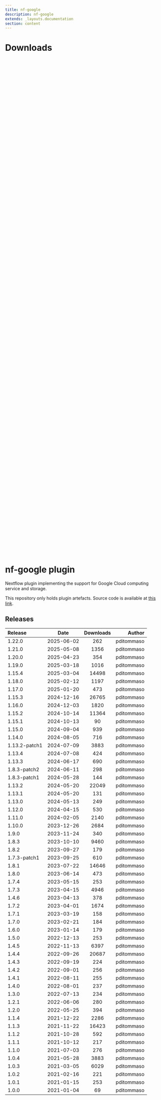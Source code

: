 ```yaml
---
title: nf-google
description: nf-google
extends: _layouts.documentation
section: content
---
```


# Downloads

<div style="position: relative; height:40vh; width:80vw">
    <canvas id="releases"></canvas>
</div>

# nf-google plugin 

Nextflow plugin implementing the support for Google Cloud computing service and storage. 

This repository only holds plugin artefacts. Source code is available at [this link](https://github.com/nextflow-io/nextflow/tree/master/plugins/nf-google). 


## Releases

| Release                               |                       Date                       |                   Downloads                    |                           Author |
| :------------ |:------------------------------------------------:|:----------------------------------------------:|---------------------------------:|
 |  1.22.0                                              | 2025-06-02                                          | 262                                                | pditommaso                                         |
 |  1.21.0                                              | 2025-05-08                                          | 1356                                               | pditommaso                                         |
 |  1.20.0                                              | 2025-04-23                                          | 354                                                | pditommaso                                         |
 |  1.19.0                                              | 2025-03-18                                          | 1016                                               | pditommaso                                         |
 |  1.15.4                                              | 2025-03-04                                          | 14498                                              | pditommaso                                         |
 |  1.18.0                                              | 2025-02-12                                          | 1197                                               | pditommaso                                         |
 |  1.17.0                                              | 2025-01-20                                          | 473                                                | pditommaso                                         |
 |  1.15.3                                              | 2024-12-16                                          | 26765                                              | pditommaso                                         |
 |  1.16.0                                              | 2024-12-03                                          | 1820                                               | pditommaso                                         |
 |  1.15.2                                              | 2024-10-14                                          | 11364                                              | pditommaso                                         |
 |  1.15.1                                              | 2024-10-13                                          | 90                                                 | pditommaso                                         |
 |  1.15.0                                              | 2024-09-04                                          | 939                                                | pditommaso                                         |
 |  1.14.0                                              | 2024-08-05                                          | 716                                                | pditommaso                                         |
 |  1.13.2-patch1                                       | 2024-07-09                                          | 3883                                               | pditommaso                                         |
 |  1.13.4                                              | 2024-07-08                                          | 424                                                | pditommaso                                         |
 |  1.13.3                                              | 2024-06-17                                          | 690                                                | pditommaso                                         |
 |  1.8.3-patch2                                        | 2024-06-11                                          | 298                                                | pditommaso                                         |
 |  1.8.3-patch1                                        | 2024-05-28                                          | 144                                                | pditommaso                                         |
 |  1.13.2                                              | 2024-05-20                                          | 22049                                              | pditommaso                                         |
 |  1.13.1                                              | 2024-05-20                                          | 131                                                | pditommaso                                         |
 |  1.13.0                                              | 2024-05-13                                          | 249                                                | pditommaso                                         |
 |  1.12.0                                              | 2024-04-15                                          | 530                                                | pditommaso                                         |
 |  1.11.0                                              | 2024-02-05                                          | 2140                                               | pditommaso                                         |
 |  1.10.0                                              | 2023-12-26                                          | 2684                                               | pditommaso                                         |
 |  1.9.0                                               | 2023-11-24                                          | 340                                                | pditommaso                                         |
 |  1.8.3                                               | 2023-10-10                                          | 9460                                               | pditommaso                                         |
 |  1.8.2                                               | 2023-09-27                                          | 179                                                | pditommaso                                         |
 |  1.7.3-patch1                                        | 2023-09-25                                          | 610                                                | pditommaso                                         |
 |  1.8.1                                               | 2023-07-22                                          | 14646                                              | pditommaso                                         |
 |  1.8.0                                               | 2023-06-14                                          | 473                                                | pditommaso                                         |
 |  1.7.4                                               | 2023-05-15                                          | 253                                                | pditommaso                                         |
 |  1.7.3                                               | 2023-04-15                                          | 4946                                               | pditommaso                                         |
 |  1.4.6                                               | 2023-04-13                                          | 378                                                | pditommaso                                         |
 |  1.7.2                                               | 2023-04-01                                          | 1674                                               | pditommaso                                         |
 |  1.7.1                                               | 2023-03-19                                          | 158                                                | pditommaso                                         |
 |  1.7.0                                               | 2023-02-21                                          | 184                                                | pditommaso                                         |
 |  1.6.0                                               | 2023-01-14                                          | 179                                                | pditommaso                                         |
 |  1.5.0                                               | 2022-12-13                                          | 253                                                | pditommaso                                         |
 |  1.4.5                                               | 2022-11-13                                          | 6397                                               | pditommaso                                         |
 |  1.4.4                                               | 2022-09-26                                          | 20687                                              | pditommaso                                         |
 |  1.4.3                                               | 2022-09-19                                          | 224                                                | pditommaso                                         |
 |  1.4.2                                               | 2022-09-01                                          | 256                                                | pditommaso                                         |
 |  1.4.1                                               | 2022-08-11                                          | 255                                                | pditommaso                                         |
 |  1.4.0                                               | 2022-08-01                                          | 237                                                | pditommaso                                         |
 |  1.3.0                                               | 2022-07-13                                          | 234                                                | pditommaso                                         |
 |  1.2.1                                               | 2022-06-06                                          | 280                                                | pditommaso                                         |
 |  1.2.0                                               | 2022-05-25                                          | 394                                                | pditommaso                                         |
 |  1.1.4                                               | 2021-12-22                                          | 2286                                               | pditommaso                                         |
 |  1.1.3                                               | 2021-11-22                                          | 16423                                              | pditommaso                                         |
 |  1.1.2                                               | 2021-10-28                                          | 592                                                | pditommaso                                         |
 |  1.1.1                                               | 2021-10-12                                          | 217                                                | pditommaso                                         |
 |  1.1.0                                               | 2021-07-03                                          | 276                                                | pditommaso                                         |
 |  1.0.4                                               | 2021-05-28                                          | 3883                                               | pditommaso                                         |
 |  1.0.3                                               | 2021-03-05                                          | 6029                                               | pditommaso                                         |
 |  1.0.2                                               | 2021-02-16                                          | 221                                                | pditommaso                                         |
 |  1.0.1                                               | 2021-01-15                                          | 253                                                | pditommaso                                         |
 |  1.0.0                                               | 2021-01-04                                          | 69                                                 | pditommaso                                         |


<script>

(async function() {
    const data = [

        {
            date: `2021-01-04`,
            count: 69,
            y: '1.0.0' },

        {
            date: `2021-01-15`,
            count: 253,
            y: '1.0.1' },

        {
            date: `2021-02-16`,
            count: 221,
            y: '1.0.2' },

        {
            date: `2021-03-05`,
            count: 6029,
            y: '1.0.3' },

        {
            date: `2021-05-28`,
            count: 3883,
            y: '1.0.4' },

        {
            date: `2021-07-03`,
            count: 276,
            y: '1.1.0' },

        {
            date: `2021-10-12`,
            count: 217,
            y: '1.1.1' },

        {
            date: `2021-10-28`,
            count: 592,
            y: '1.1.2' },

        {
            date: `2021-11-22`,
            count: 16423,
            y: '1.1.3' },

        {
            date: `2021-12-22`,
            count: 2286,
            y: '1.1.4' },

        {
            date: `2022-05-25`,
            count: 394,
            y: '1.2.0' },

        {
            date: `2022-06-06`,
            count: 280,
            y: '1.2.1' },

        {
            date: `2022-07-13`,
            count: 234,
            y: '1.3.0' },

        {
            date: `2022-08-01`,
            count: 237,
            y: '1.4.0' },

        {
            date: `2022-08-11`,
            count: 255,
            y: '1.4.1' },

        {
            date: `2022-09-01`,
            count: 256,
            y: '1.4.2' },

        {
            date: `2022-09-19`,
            count: 224,
            y: '1.4.3' },

        {
            date: `2022-09-26`,
            count: 20687,
            y: '1.4.4' },

        {
            date: `2022-11-13`,
            count: 6397,
            y: '1.4.5' },

        {
            date: `2022-12-13`,
            count: 253,
            y: '1.5.0' },

        {
            date: `2023-01-14`,
            count: 179,
            y: '1.6.0' },

        {
            date: `2023-02-21`,
            count: 184,
            y: '1.7.0' },

        {
            date: `2023-03-19`,
            count: 158,
            y: '1.7.1' },

        {
            date: `2023-04-01`,
            count: 1674,
            y: '1.7.2' },

        {
            date: `2023-04-13`,
            count: 378,
            y: '1.4.6' },

        {
            date: `2023-04-15`,
            count: 4946,
            y: '1.7.3' },

        {
            date: `2023-05-15`,
            count: 253,
            y: '1.7.4' },

        {
            date: `2023-06-14`,
            count: 473,
            y: '1.8.0' },

        {
            date: `2023-07-22`,
            count: 14646,
            y: '1.8.1' },

        {
            date: `2023-09-25`,
            count: 610,
            y: '1.7.3-patch1' },

        {
            date: `2023-09-27`,
            count: 179,
            y: '1.8.2' },

        {
            date: `2023-10-10`,
            count: 9460,
            y: '1.8.3' },

        {
            date: `2023-11-24`,
            count: 340,
            y: '1.9.0' },

        {
            date: `2023-12-26`,
            count: 2684,
            y: '1.10.0' },

        {
            date: `2024-02-05`,
            count: 2140,
            y: '1.11.0' },

        {
            date: `2024-04-15`,
            count: 530,
            y: '1.12.0' },

        {
            date: `2024-05-13`,
            count: 249,
            y: '1.13.0' },

        {
            date: `2024-05-20`,
            count: 131,
            y: '1.13.1' },

        {
            date: `2024-05-20`,
            count: 22049,
            y: '1.13.2' },

        {
            date: `2024-05-28`,
            count: 144,
            y: '1.8.3-patch1' },

        {
            date: `2024-06-11`,
            count: 298,
            y: '1.8.3-patch2' },

        {
            date: `2024-06-17`,
            count: 690,
            y: '1.13.3' },

        {
            date: `2024-07-08`,
            count: 424,
            y: '1.13.4' },

        {
            date: `2024-07-09`,
            count: 3883,
            y: '1.13.2-patch1' },

        {
            date: `2024-08-05`,
            count: 716,
            y: '1.14.0' },

        {
            date: `2024-09-04`,
            count: 939,
            y: '1.15.0' },

        {
            date: `2024-10-13`,
            count: 90,
            y: '1.15.1' },

        {
            date: `2024-10-14`,
            count: 11364,
            y: '1.15.2' },

        {
            date: `2024-12-03`,
            count: 1820,
            y: '1.16.0' },

        {
            date: `2024-12-16`,
            count: 26765,
            y: '1.15.3' },

        {
            date: `2025-01-20`,
            count: 473,
            y: '1.17.0' },

        {
            date: `2025-02-12`,
            count: 1197,
            y: '1.18.0' },

        {
            date: `2025-03-04`,
            count: 14498,
            y: '1.15.4' },

        {
            date: `2025-03-18`,
            count: 1016,
            y: '1.19.0' },

        {
            date: `2025-04-23`,
            count: 354,
            y: '1.20.0' },

        {
            date: `2025-05-08`,
            count: 1356,
            y: '1.21.0' },

        {
            date: `2025-06-02`,
            count: 262,
            y: '1.22.0' },

    ];

    new Chart(
        document.getElementById('releases'),
        {
            type: 'bar',
            data: {
                labels: data.map(row => row.y),
                datasets: [
                    {
                        label: 'Donwloads',
                        data: data,
                        parsing: {
                            xAxisKey: 'count'
                        }
                    }
                ]
            },
            options: {
                indexAxis: 'y',
                plugins: {
                    tooltip:{
                        enabled: true,
                        callbacks: {
                            beforeLabel: function (tooltipData) {
                                const labels =
                                    tooltipData.dataset.label.toString();
                                const values =
                                    tooltipData.dataset.data[tooltipData.dataIndex];

                                return `Released (${values.date})`;
                            },
                            label: function (tooltipData) {
                                const labels =
                                    tooltipData.dataset.label.toString();
                                const values =
                                    tooltipData.dataset.data[tooltipData.dataIndex];

                                return `${labels} : ${values.count}`;
                            },
                        },
                    }                    
                }
            },
        }
    );
})();
</script>